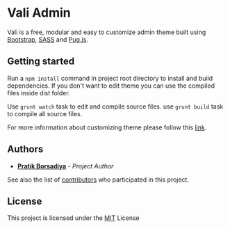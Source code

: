 # Vali Admin
Vali is a free, modular and easy to customize admin theme built using [Bootstrap](https://getbootstrap.com), [SASS](http://sass-lang.com) and [Pug.js](https://pugjs.org/language/attributes.html).

## Getting started
Run a `npm install` command in project root directory to install and build dependencies. If you don't want to edit theme you can use the compiled files inside dist folder.

Use `grunt watch` task to edit and compile source files. use `grunt build` task to compile all source files.

For more information about customizing theme please follow this [link](http://pratikborsadiya.in/blog/vali-admin/).

## Authors

* **[Pratik Borsadiya](http://pratikborsadiya.in)** - *Project Author*

See also the list of [contributors](https://github.com/pratikborsadiya/vali-admin/graphs/contributors) who participated in this project.

## License

This project is licensed under the [MIT](LICENSE) License
